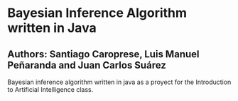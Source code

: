 # Bayesian Inference Algorithm written in Java
## Authors: Santiago Caroprese, Luis Manuel Peñaranda and Juan Carlos Suárez
Bayesian inference algorithm written in java as a proyect for the Introduction to Artificial Intelligence class.
